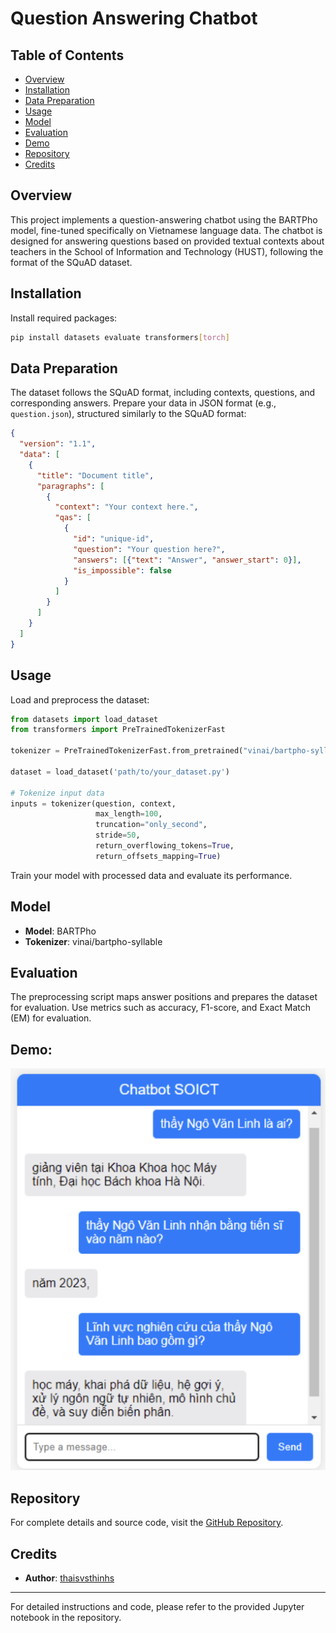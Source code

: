 # Question Answering Chatbot


## Table of Contents
- [Overview](#overview)
- [Installation](#installation)
- [Data Preparation](#data-preparation)
- [Usage](#usage)
- [Model](#model)
- [Evaluation](#evaluation)
- [Demo](#demo)
- [Repository](#repository)
- [Credits](#credits)

## Overview
This project implements a question-answering chatbot using the BARTPho model, fine-tuned specifically on Vietnamese language data. The chatbot is designed for answering questions based on provided textual contexts about teachers in the School of Information and Technology (HUST), following the format of the SQuAD dataset.

## Installation

Install required packages:

```bash
pip install datasets evaluate transformers[torch]
```

## Data Preparation
The dataset follows the SQuAD format, including contexts, questions, and corresponding answers. Prepare your data in JSON format (e.g., `question.json`), structured similarly to the SQuAD format:

```json
{
  "version": "1.1",
  "data": [
    {
      "title": "Document title",
      "paragraphs": [
        {
          "context": "Your context here.",
          "qas": [
            {
              "id": "unique-id",
              "question": "Your question here?",
              "answers": [{"text": "Answer", "answer_start": 0}],
              "is_impossible": false
            }
          ]
        }
      ]
    }
  ]
}
```

## Usage

Load and preprocess the dataset:

```python
from datasets import load_dataset
from transformers import PreTrainedTokenizerFast

tokenizer = PreTrainedTokenizerFast.from_pretrained("vinai/bartpho-syllable")

dataset = load_dataset('path/to/your_dataset.py')

# Tokenize input data
inputs = tokenizer(question, context,
                   max_length=100,
                   truncation="only_second",
                   stride=50,
                   return_overflowing_tokens=True,
                   return_offsets_mapping=True)
```

Train your model with processed data and evaluate its performance.

## Model
- **Model**: BARTPho
- **Tokenizer**: vinai/bartpho-syllable

## Evaluation

The preprocessing script maps answer positions and prepares the dataset for evaluation. Use metrics such as accuracy, F1-score, and Exact Match (EM) for evaluation.

## Demo:
![Sơ đồ hệ thống](app.png)

## Repository
For complete details and source code, visit the [GitHub Repository](https://github.com/thaisvsthinhs/Question-Answering-Chatbot).

## Credits
- **Author**: [thaisvsthinhs](https://github.com/thaisvsthinhs)

---

For detailed instructions and code, please refer to the provided Jupyter notebook in the repository.
